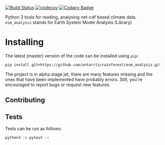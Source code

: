 [![Build Status](https://api.travis-ci.com/antarcticrainforest/esm_analysis.svg?branch=master)](https://travis-ci.com/antarcticrainforest/esm_analysis)
[![codecov](https://codecov.io/gh/antarcticrainforest/esm_analysis/branch/master/graph/badge.svg)](https://codecov.io/gh/antarcticrainforest/esm_analysis)
[![Codacy Badge](https://api.codacy.com/project/badge/Grade/8903eb0b6c404d3388265722d15ec7b9)](https://www.codacy.com/manual/antarcticrainforest/esm_analysis?utm_source=github.com&amp;utm_medium=referral&amp;utm_content=antarcticrainforest/esm_analysis&amp;utm_campaign=Badge_Grade)

Python 3 tools for reading, analysing net-cdf based climate data. `esm_analysis` stands for Earth System Model Analysis (Library)

Installing
==========
The latest (master) version of the code can be installed using ```pip```:

```bash
pip install git+https://github.com/antarcticrainforest/esm_analysis.git
```

The project is in alpha stage jet, there are many features missing and the ones
that have been implemented have probably errors. Still, you're
encouraged to report bugs or request new features.

Contributing
------------
Tests
-----

Tests can be run as follows:
```bash
python3 -m pytest -v
```
